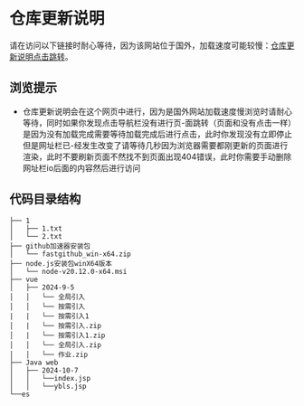 ﻿# 仓库更新说明

请在访问以下链接时耐心等待，因为该网站位于国外，加载速度可能较慢：[仓库更新说明点击跳转](https://yym2023.github.io/)。

## 浏览提示
- 仓库更新说明会在这个网页中进行，因为是国外网站加载速度慢浏览时请耐心等待，同时如果你发现点击导航栏没有进行页-面跳转（页面和没有点击一样）是因为没有加载完成需要等待加载完成后进行点击，此时你发现没有立即停止但是网址栏已-经发生改变了请等待几秒因为浏览器需要都刚更新的页面进行渲染，此时不要刷新页面不然找不到页面出现404错误，此时你需要手动删除网址栏io后面的内容然后进行访问

## 代码目录结构

```
├── 1
│   ├── 1.txt            
│   └── 2.txt            
├── github加速器安装包
│   └── fastgithub_win-x64.zip
├── node.js安装包winX64版本
│   └── node-v20.12.0-x64.msi
├── vue
│   ├── 2024-9-5
│   │   └── 全局引入
│   │   └── 按需引入
|   |   └── 按需引入1
│   |   └── 按需引入.zip
│   |   └── 按需引入1.zip
│   │   └── 全局引入.zip
│   │   └── 作业.zip
├── Java web
│   ├── 2024-10-7
│   │   └──index.jsp
│   │   └──ybls.jsp
└──es
```
